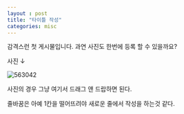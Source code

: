```yaml
---
layout : post
title: "타이틀 작성"
categories: misc
---
```

감격스런 첫 게시물입니다. 과연 사진도 한번에 등록 할 수 있을까요?

사진 ↓

![563042](https://user-images.githubusercontent.com/50354601/132456290-faedceec-5608-431e-aec1-5148975241e0.png)

사진의 경우 그냥 여기서 드래그 앤 드랍하면 된다.

줄바꿈은 아예 1칸을 떨어뜨려야 새로운 줄에서 작성을 하는것 같다. 
